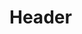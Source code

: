 <!-- TITLE: Ti Tecnologia Da Informacao -->
<!-- SUBTITLE: A quick summary of Ti Tecnologia Da Informacao -->

# Header